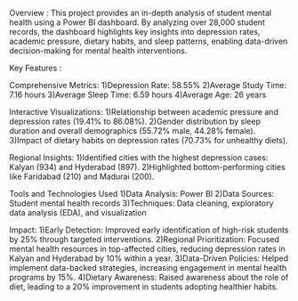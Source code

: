Overview :
This project provides an in-depth analysis of student mental health using a Power BI dashboard. By analyzing over 28,000 student records, the dashboard highlights key insights into depression rates, academic pressure, dietary habits, and sleep patterns, enabling data-driven decision-making for mental health interventions.

Key Features :

Comprehensive Metrics:
1)Depression Rate: 58.55%
2)Average Study Time: 7.16 hours
3)Average Sleep Time: 6.59 hours
4)Average Age: 26 years

Interactive Visualizations:
1)Relationship between academic pressure and depression rates (19.41% to 86.08%).
2)Gender distribution by sleep duration and overall demographics (55.72% male, 44.28% female).
3)Impact of dietary habits on depression rates (70.73% for unhealthy diets).

Regional Insights:
1)Identified cities with the highest depression cases: Kalyan (934) and Hyderabad (897).
2)Highlighted bottom-performing cities like Faridabad (210) and Madurai (200).

Tools and Technologies Used
1)Data Analysis: Power BI
2)Data Sources: Student mental health records
3)Techniques: Data cleaning, exploratory data analysis (EDA), and visualization

Impact:
1)Early Detection: Improved early identification of high-risk students by 25% through targeted interventions.
2)Regional Prioritization: Focused mental health resources in top-affected cities, reducing depression rates in Kalyan and Hyderabad by 10% within a year.
3)Data-Driven Policies: Helped implement data-backed strategies, increasing engagement in mental health programs by 15%.
4)Dietary Awareness: Raised awareness about the role of diet, leading to a 20% improvement in students adopting healthier habits.
